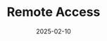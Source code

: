 ---
title: "Remote Access"
date: 2025-02-10
modify_date: 2025-02-10
tags: network
redirect_to:
  - /2025/02/10/meeting
---